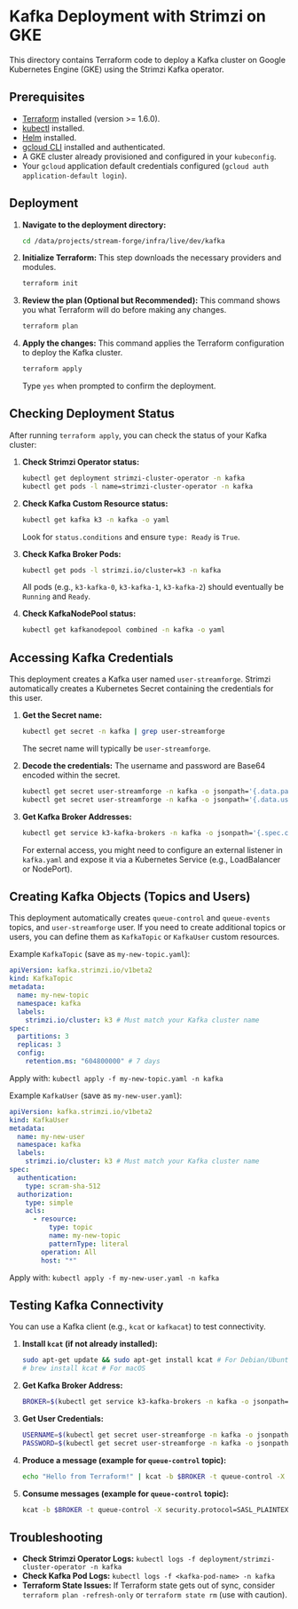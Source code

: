# Kafka Deployment with Strimzi on GKE

This directory contains Terraform code to deploy a Kafka cluster on Google Kubernetes Engine (GKE) using the Strimzi Kafka operator.

## Prerequisites

*   [Terraform](https://www.terraform.io/downloads.html) installed (version >= 1.6.0).
*   [kubectl](https://kubernetes.io/docs/tasks/tools/install-kubectl/) installed.
*   [Helm](https://helm.sh/docs/intro/install/) installed.
*   [gcloud CLI](https://cloud.google.com/sdk/docs/install) installed and authenticated.
*   A GKE cluster already provisioned and configured in your `kubeconfig`.
*   Your `gcloud` application default credentials configured (`gcloud auth application-default login`).

## Deployment

1.  **Navigate to the deployment directory:**
    ```bash
    cd /data/projects/stream-forge/infra/live/dev/kafka
    ```

2.  **Initialize Terraform:**
    This step downloads the necessary providers and modules.
    ```bash
    terraform init
    ```

3.  **Review the plan (Optional but Recommended):**
    This command shows you what Terraform will do before making any changes.
    ```bash
    terraform plan
    ```

4.  **Apply the changes:**
    This command applies the Terraform configuration to deploy the Kafka cluster.
    ```bash
    terraform apply
    ```
    Type `yes` when prompted to confirm the deployment.

## Checking Deployment Status

After running `terraform apply`, you can check the status of your Kafka cluster:

1.  **Check Strimzi Operator status:**
    ```bash
    kubectl get deployment strimzi-cluster-operator -n kafka
    kubectl get pods -l name=strimzi-cluster-operator -n kafka
    ```

2.  **Check Kafka Custom Resource status:**
    ```bash
    kubectl get kafka k3 -n kafka -o yaml
    ```
    Look for `status.conditions` and ensure `type: Ready` is `True`.

3.  **Check Kafka Broker Pods:**
    ```bash
    kubectl get pods -l strimzi.io/cluster=k3 -n kafka
    ```
    All pods (e.g., `k3-kafka-0`, `k3-kafka-1`, `k3-kafka-2`) should eventually be `Running` and `Ready`.

4.  **Check KafkaNodePool status:**
    ```bash
    kubectl get kafkanodepool combined -n kafka -o yaml
    ```

## Accessing Kafka Credentials

This deployment creates a Kafka user named `user-streamforge`. Strimzi automatically creates a Kubernetes Secret containing the credentials for this user.

1.  **Get the Secret name:**
    ```bash
    kubectl get secret -n kafka | grep user-streamforge
    ```
    The secret name will typically be `user-streamforge`.

2.  **Decode the credentials:**
    The username and password are Base64 encoded within the secret.
    ```bash
    kubectl get secret user-streamforge -n kafka -o jsonpath='{.data.password}' | base64 -d
    kubectl get secret user-streamforge -n kafka -o jsonpath='{.data.username}' | base64 -d
    ```

3.  **Get Kafka Broker Addresses:**
    ```bash
    kubectl get service k3-kafka-brokers -n kafka -o jsonpath='{.spec.clusterIP}:9092'
    ```
    For external access, you might need to configure an external listener in `kafka.yaml` and expose it via a Kubernetes Service (e.g., LoadBalancer or NodePort).

## Creating Kafka Objects (Topics and Users)

This deployment automatically creates `queue-control` and `queue-events` topics, and `user-streamforge` user. If you need to create additional topics or users, you can define them as `KafkaTopic` or `KafkaUser` custom resources.

Example `KafkaTopic` (save as `my-new-topic.yaml`):
```yaml
apiVersion: kafka.strimzi.io/v1beta2
kind: KafkaTopic
metadata:
  name: my-new-topic
  namespace: kafka
  labels:
    strimzi.io/cluster: k3 # Must match your Kafka cluster name
spec:
  partitions: 3
  replicas: 3
  config:
    retention.ms: "604800000" # 7 days
```
Apply with: `kubectl apply -f my-new-topic.yaml -n kafka`

Example `KafkaUser` (save as `my-new-user.yaml`):
```yaml
apiVersion: kafka.strimzi.io/v1beta2
kind: KafkaUser
metadata:
  name: my-new-user
  namespace: kafka
  labels:
    strimzi.io/cluster: k3 # Must match your Kafka cluster name
spec:
  authentication:
    type: scram-sha-512
  authorization:
    type: simple
    acls:
      - resource:
          type: topic
          name: my-new-topic
          patternType: literal
        operation: All
        host: "*"
```
Apply with: `kubectl apply -f my-new-user.yaml -n kafka`

## Testing Kafka Connectivity

You can use a Kafka client (e.g., `kcat` or `kafkacat`) to test connectivity.

1.  **Install `kcat` (if not already installed):**
    ```bash
    sudo apt-get update && sudo apt-get install kcat # For Debian/Ubuntu
    # brew install kcat # For macOS
    ```

2.  **Get Kafka Broker Address:**
    ```bash
    BROKER=$(kubectl get service k3-kafka-brokers -n kafka -o jsonpath='{.spec.clusterIP}:9092')
    ```

3.  **Get User Credentials:**
    ```bash
    USERNAME=$(kubectl get secret user-streamforge -n kafka -o jsonpath='{.data.username}' | base64 -d)
    PASSWORD=$(kubectl get secret user-streamforge -n kafka -o jsonpath='{.data.password}' | base64 -d)
    ```

4.  **Produce a message (example for `queue-control` topic):**
    ```bash
    echo "Hello from Terraform!" | kcat -b $BROKER -t queue-control -X security.protocol=SASL_PLAINTEXT -X sasl.mechanisms=SCRAM-SHA-512 -X sasl.username=$USERNAME -X sasl.password=$PASSWORD -P
    ```

5.  **Consume messages (example for `queue-control` topic):**
    ```bash
    kcat -b $BROKER -t queue-control -X security.protocol=SASL_PLAINTEXT -X sasl.mechanisms=SCRAM-SHA-512 -X sasl.username=$USERNAME -X sasl.password=$PASSWORD -C -o beginning
    ```

## Troubleshooting

*   **Check Strimzi Operator Logs:** `kubectl logs -f deployment/strimzi-cluster-operator -n kafka`
*   **Check Kafka Pod Logs:** `kubectl logs -f <kafka-pod-name> -n kafka`
*   **Terraform State Issues:** If Terraform state gets out of sync, consider `terraform plan -refresh-only` or `terraform state rm` (use with caution).
